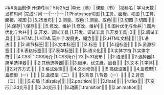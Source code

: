 
###页面制作  开课时间：5月25日
|单元（章）| 课题（节） |视频名 | 学习天数 | 发布时间 |完成时间
---|---|---
|1.Photoshop切图	|1.工具、面板、视图	|1.工具、面板、视图	|3	|5.25发布||
||2.测量、取色	|1.测量、取色||||
||3.切图	|1.切图|||||
||4.保存|	1.保存|||||
||5.修改、维护	|1.修改、维护||||
||6.图片优化与合并|	1.图片优化与合并||||
|2.开发、调试工具	|1.开发、调试工具	|1.开发工具	|3|||
|||2.调试工具||||
|3.HTML	|1.HTML简介	|1.发展史、概念|||||
|||2.HTML文档|||||
|||1.语法|||||
|||2.章节标签||||
|||3.文本标签||||
||2.标签	|||||
|||4.组标签||||
|||5.资源标签||||
|||6.表格标签||||
|||7.表单标签||||
|||8.语义化||||
||3.实体字符	|1.实体字符||||
|4.CSS|	1.CSS简介	|1.CSS简介|	23	|5.31发布 ||
|||2.语法||||
||2.选择器|1.简单选择器||||
|||2.其他选择器||||
|||3.继承、优先级、层叠||||
||3.文本	|1.字体||||
|||2.对齐方式||||
|||3.格式处理||||
|||4.文本修饰||||
|||5.高级设置||||
||4.盒模型|1.盒模型（一）||||
|||2.盒模型（二）||||
||5.背景	|1.背景（一）||||
|||2.背景（二）||||
||6.布局	|1.display||||
|||2.position||||
|||3.float||||
|||4.flex||||
||7.变形|1.2d变形||||
|||2.3d变形||||
||8.动画|1.transition||||
|||2.animation||||
